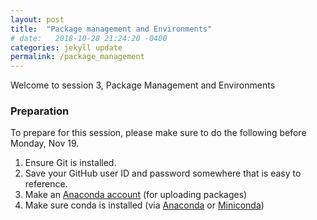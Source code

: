 ```yaml
---
layout: post
title:  "Package management and Environments"
# date:   2018-10-28 21:24:20 -0400
categories: jekyll update
permalink: /package_management
---
```


Welcome to session 3, Package Management and Environments

### Preparation
To prepare for this session, please make sure to do the following before
Monday, Nov 19.

1.  Ensure Git is installed.
2.  Save your GitHub user ID and password somewhere that is easy to reference.
3.  Make an [Anaconda account](https://anaconda.org) (for uploading packages)
4.  Make sure conda is installed (via [Anaconda](https://www.anaconda.com/download/) or [Miniconda](https://conda.io/miniconda.html))

